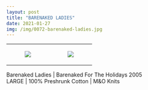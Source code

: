 ```yaml
---
layout: post
title: "BARENAKED LADIES"
date: 2021-01-27
img: /img/0072-barenaked-ladies.jpg
---
```




<table style="width:100%;"><tr><td style="vertical-align:top;">
      <figure class="tmblr-full" data-orig-height="2048" data-orig-width="1365" data-orig-src="https://concertshirts.netlify.app/shirts/0072/0072-01.jpg"><img src="https://64.media.tumblr.com/4a1258569859f1205b75553fb458951a/ac8c42a1045b75bd-b6/s540x810/f52a5509dae750bcf989fb6961b490ee4e894ac4.jpg" data-orig-height="2048" data-orig-width="1365" data-orig-src="https://concertshirts.netlify.app/shirts/0072/0072-01.jpg"/></figure></td>
    <td style="vertical-align:top;">
      <figure class="tmblr-full" data-orig-height="2048" data-orig-width="1365" data-orig-src="https://concertshirts.netlify.app/shirts/0072/0072-02.jpg"><img src="https://64.media.tumblr.com/2cdd0bd795546e3e54bac09bca5247a2/ac8c42a1045b75bd-2c/s540x810/0aeaba453e02dddeaf052bb378f064c92378da48.jpg" data-orig-height="2048" data-orig-width="1365" data-orig-src="https://concertshirts.netlify.app/shirts/0072/0072-02.jpg"/></figure></td>
  </tr></table><p>
  Barenaked Ladies | Barenaked For The Holidays 2005<br/>LARGE | 100% Preshrunk Cotton | M&amp;O Knits
</p>
